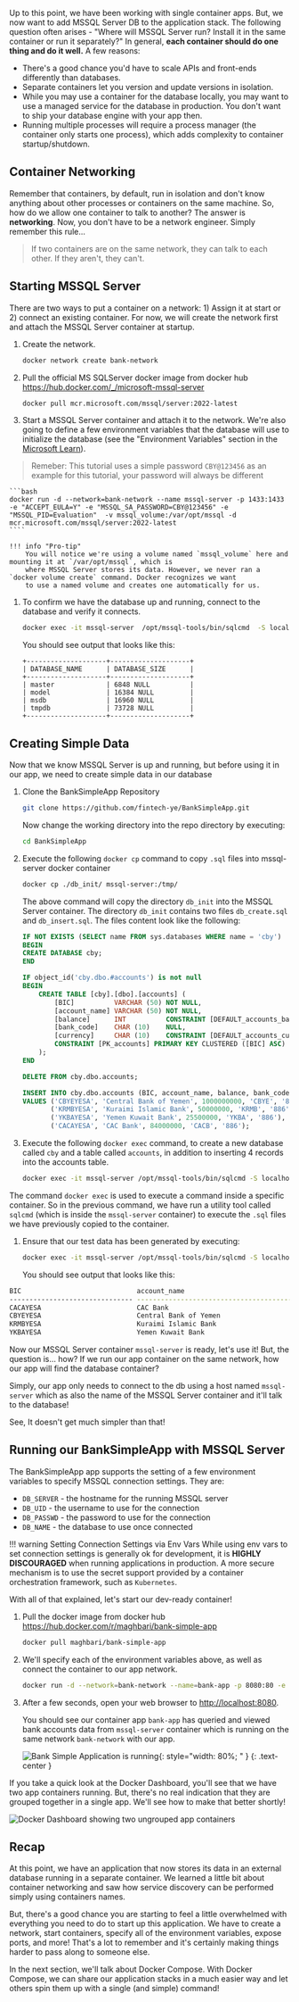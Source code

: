 
Up to this point, we have been working with single container apps. But, we now want to add MSSQL Server DB to the
application stack. The following question often arises - "Where will MSSQL Server run? Install it in the same
container or run it separately?" In general, **each container should do one thing and do it well.** A few
reasons:

- There's a good chance you'd have to scale APIs and front-ends differently than databases.
- Separate containers let you version and update versions in isolation.
- While you may use a container for the database locally, you may want to use a managed service
  for the database in production. You don't want to ship your database engine with your app then.
- Running multiple processes will require a process manager (the container only starts one process),
  which adds complexity to container startup/shutdown.

## Container Networking

Remember that containers, by default, run in isolation and don't know anything about other processes
or containers on the same machine. So, how do we allow one container to talk to another? The answer is
**networking**. Now, you don't have to be a network engineer. Simply remember this rule...

> If two containers are on the same network, they can talk to each other. If they aren't, they can't.


## Starting MSSQL Server

There are two ways to put a container on a network: 1) Assign it at start or 2) connect an existing container.
For now, we will create the network first and attach the MSSQL Server container at startup.

1. Create the network.

    ```bash
    docker network create bank-network
    ```

1. Pull the official MS SQLServer docker image from docker hub https://hub.docker.com/_/microsoft-mssql-server


    ```bash
    docker pull mcr.microsoft.com/mssql/server:2022-latest
    ```

1. Start a MSSQL Server container and attach it to the network. We're also going to define a few environment variables that the
  database will use to initialize the database (see the "Environment Variables" section in the [Microsoft Learn](https://learn.microsoft.com/en-us/sql/linux/quickstart-install-connect-docker?view=sql-server-ver16)).

  > Remeber: This tutorial uses a simple password `CBY@123456` as an example for this tutorial, your password will always be different

    ```bash
    docker run -d --network=bank-network --name mssql-server -p 1433:1433 -e "ACCEPT_EULA=Y" -e "MSSQL_SA_PASSWORD=CBY@123456" -e "MSSQL_PID=Evaluation"  -v mssql_volume:/var/opt/mssql -d mcr.microsoft.com/mssql/server:2022-latest
    ````

    !!! info "Pro-tip"
        You will notice we're using a volume named `mssql_volume` here and mounting it at `/var/opt/mssql`, which is
        where MSSQL Server stores its data. However, we never ran a `docker volume create` command. Docker recognizes we want
        to use a named volume and creates one automatically for us.

1. To confirm we have the database up and running, connect to the database and verify it connects.

    ```bash
    docker exec -it mssql-server  /opt/mssql-tools/bin/sqlcmd  -S localhost -U sa -P CBY@123456 -Q "sp_databases"
    ```

    You should see output that looks like this:

    ```plaintext
    +--------------------+--------------------+
    | DATABASE_NAME      | DATABASE_SIZE      |
    +--------------------+--------------------+
    | master             | 6848 NULL          |
    | model              | 16384 NULL         |
    | msdb               | 16960 NULL         |
    | tmpdb              | 73728 NULL         |
    +--------------------+--------------------+
    ```

## Creating Simple Data

Now that we know MSSQL Server is up and running, but before using it in our app, we need to create simple data in our database

1. Clone the BankSimpleApp Repository

    ```bash
    git clone https://github.com/fintech-ye/BankSimpleApp.git
    ```

    Now change the working directory into the repo directory by executing:

    ```bash
    cd BankSimpleApp
    ```

1. Execute the following `docker cp` command to copy `.sql` files into mssql-server docker container

    ```bash
    docker cp ./db_init/ mssql-server:/tmp/
    ```

    The above command will copy the directory `db_init` into the MSSQL Server container. The directory `db_init` contains 
    two files `db_create.sql` and `db_insert.sql`. The files content look like the following:

    ```sql
    IF NOT EXISTS (SELECT name FROM sys.databases WHERE name = 'cby')
    BEGIN
    CREATE DATABASE cby;
    END
    ```

    ```sql
    IF object_id('cby.dbo.#accounts') is not null
    BEGIN
        CREATE TABLE [cby].[dbo].[accounts] (
            [BIC]          VARCHAR (50) NOT NULL,
            [account_name] VARCHAR (50) NOT NULL,
            [balance]      INT          CONSTRAINT [DEFAULT_accounts_balance] DEFAULT ((0)) NOT NULL,
            [bank_code]    CHAR (10)    NULL,
            [currency]     CHAR (10)    CONSTRAINT [DEFAULT_accounts_currency] DEFAULT ((886)) NOT NULL,
            CONSTRAINT [PK_accounts] PRIMARY KEY CLUSTERED ([BIC] ASC)
        );
    END

    DELETE FROM cby.dbo.accounts;

    INSERT INTO cby.dbo.accounts (BIC, account_name, balance, bank_code, currency)
    VALUES ('CBYEYESA', 'Central Bank of Yemen', 1000000000, 'CBYE', '886'),
           ('KRMBYESA', 'Kuraimi Islamic Bank', 50000000, 'KRMB', '886'),
           ('YKBAYESA', 'Yemen Kuwait Bank', 25500000, 'YKBA', '886'),
           ('CACAYESA', 'CAC Bank', 84000000, 'CACB', '886');
    ```

1. Execute the following `docker exec` command, to create a new database called `cby` and a table called `accounts`, in
addition to inserting 4 records into the accounts table.

    ```bash
    docker exec -it mssql-server /opt/mssql-tools/bin/sqlcmd -S localhost -U sa -P CBY@123456 -i /tmp/db_init/db_create.sql -i /tmp/db_init/db_insert.sql
    ```
    
The command `docker exec` is used to execute a command inside a specific container. So in the previous command, we have run a utility tool called `sqlcmd` (which is inside the `mssql-server` container) to execute the `.sql` files we have previously copied to the container.

1. Ensure that our test data has been generated by executing:

    ```bash
    docker exec -it mssql-server /opt/mssql-tools/bin/sqlcmd -S localhost -U sa -P CBY@123456 -Q "select * from cby.dbo.accounts"
    ```
    You should see output that looks like this:

```bash
BIC                             account_name                               balance     bank_code  currency
------------------------------- ----------------------------------------- ----------- ---------- ----------
CACAYESA                        CAC Bank                                    84000000     CACB       886
CBYEYESA                        Central Bank of Yemen                       1000000000   CBYE       886
KRMBYESA                        Kuraimi Islamic Bank                        50000000     KRMB       886
YKBAYESA                        Yemen Kuwait Bank                           25500000     YKBA       886
```

Now our MSSQL Server container `mssql-server` is ready, let's use it! But, the question is... how? If we run
our app container on the same network, how our app will find the database container?

Simply, our app only needs to connect to the db using a host named `mssql-server` which as also the name of the MSSQL Server
container and it'll talk to the database!

See, It doesn't get much simpler than that!


## Running our BankSimpleApp with MSSQL Server

The BankSimpleApp app supports the setting of a few environment variables to specify MSSQL connection settings. They are:

- `DB_SERVER` - the hostname for the running MSSQL server
- `DB_UID` - the username to use for the connection
- `DB_PASSWD` - the password to use for the connection
- `DB_NAME` - the database to use once connected

!!! warning Setting Connection Settings via Env Vars
    While using env vars to set connection settings is generally ok for development, it is **HIGHLY DISCOURAGED**
    when running applications in production. A more secure mechanism is to use the secret support provided by a container orchestration framework, such as `Kubernetes`.

With all of that explained, let's start our dev-ready container!

1. Pull the docker image from docker hub https://hub.docker.com/r/maghbari/bank-simple-app

    ```bash
    docker pull maghbari/bank-simple-app
    ```

1. We'll specify each of the environment variables above, as well as connect the container to our app network.

    ```bash
    docker run -d --network=bank-network --name=bank-app -p 8080:80 -e DB_SERVER="mssql-server,1433" -e DB_NAME="cby" -e DB_UID="sa" -e DB_PASSWD="CBY@123456" maghbari/bank-simple-app
    ```

1. After a few seconds, open your web browser to [http://localhost:8080](http://localhost:8080).

    You should see our container app `bank-app` has queried and viewed bank accounts data from `mssql-server` container
    which is running on the same network `bank-network` with our app.

    ![Bank Simple Application is running](bank-container-app.png){: style="width: 80%; " }
    {: .text-center }

If you take a quick look at the Docker Dashboard, you'll see that we have two app containers running. But, there's
no real indication that they are grouped together in a single app. We'll see how to make that better shortly!

![Docker Dashboard showing two ungrouped app containers](dashboard-multi-container-app.png)

## Recap

At this point, we have an application that now stores its data in an external database running in a separate
container. We learned a little bit about container networking and saw how service discovery can be performed
simply using containers names.

But, there's a good chance you are starting to feel a little overwhelmed with everything you need to do to start up
this application. We have to create a network, start containers, specify all of the environment variables, expose
ports, and more! That's a lot to remember and it's certainly making things harder to pass along to someone else.

In the next section, we'll talk about Docker Compose. With Docker Compose, we can share our application stacks in a
much easier way and let others spin them up with a single (and simple) command!